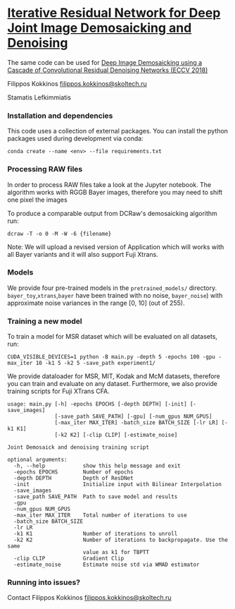 #  [Iterative Residual Network for Deep Joint Image Demosaicking and Denoising](https://arxiv.org/pdf/1807.06403.pdf)

The same code can be used for [Deep Image Demosaicking using a Cascade of Convolutional Residual Denoising Networks (ECCV 2018)](https://arxiv.org/pdf/1803.05215.pdf)

Filippos Kokkinos <filippos.kokkinos@skoltech.ru>

Stamatis Lefkimmiatis


### Installation and dependencies

This code uses a collection of external packages. You can install the python packages used during development via conda:

```shell
conda create --name <env> --file requirements.txt
```


### Processing RAW files

In order to process RAW files take a look at the Jupyter notebook. The algorithm works with RGGB Bayer images, therefore you may need to shift one pixel the images

To produce a comparable output from DCRaw's demosaicking algorithm run:

```shell
dcraw -T -o 0 -M -W -6 {filename}
```
Note: We will upload a revised version of Application which will works with all Bayer variants and it will also support Fuji Xtrans.
### Models

We provide four pre-trained models in the `pretrained_models/`
directory. `bayer_toy`,`xtrans`,`bayer` have been trained with no noise, `bayer_noise`) with approximate
noise variances in the range \[0, 10\] (out of 255).

### Training a new model

To train a model for MSR dataset which will be evaluated on all datasets, run:
```shell
CUDA_VISIBLE_DEVICES=1 python -B main.py -depth 5 -epochs 100 -gpu -max_iter 10 -k1 5 -k2 5 -save_path experiment1/
```
We provide dataloader for MSR, MIT, Kodak and McM datasets, therefore you can train and evaluate on any dataset. Furthermore, we also provide training scripts for Fuji XTrans CFA.
```shell
usage: main.py [-h] -epochs EPOCHS [-depth DEPTH] [-init] [-save_images]
               [-save_path SAVE_PATH] [-gpu] [-num_gpus NUM_GPUS]
               [-max_iter MAX_ITER] -batch_size BATCH_SIZE [-lr LR] [-k1 K1]
               [-k2 K2] [-clip CLIP] [-estimate_noise]

Joint Demosaick and denoising training script

optional arguments:
  -h, --help            show this help message and exit
  -epochs EPOCHS        Number of epochs
  -depth DEPTH          Depth of ResDNet
  -init                 Initialize input with Bilinear Interpolation
  -save_images
  -save_path SAVE_PATH  Path to save model and results
  -gpu
  -num_gpus NUM_GPUS
  -max_iter MAX_ITER    Total number of iterations to use
  -batch_size BATCH_SIZE
  -lr LR
  -k1 K1                Number of iterations to unroll
  -k2 K2                Number of iterations to backpropagate. Use the same
                        value as k1 for TBPTT
  -clip CLIP            Gradient Clip
  -estimate_noise       Estimate noise std via WMAD estimator
```

### Running into issues?

Contact Filippos Kokkinos <filippos.kokkinos@skoltech.ru>
